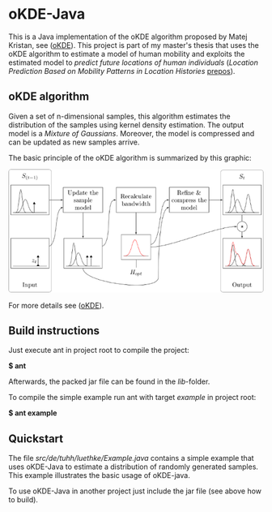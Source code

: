 oKDE-Java
=========

This is a Java implementation of the oKDE algorithm proposed by Matej Kristan, 
see ([oKDE](http://www.vicos.si/Research/Multivariate_Online_Kernel_Density_Estimation)).
This project is part of my master's thesis that uses the oKDE algorithm to estimate
a model of human mobility and exploits the estimated model to *predict future locations
of human individuals* (*Location Prediction Based on Mobility Patterns in Location Histories* 
[prepos](https://github.com/joluet/prepos)).

## oKDE algorithm

Given a set of n-dimensional samples, this algorithm estimates 
the distribution of the samples using kernel density estimation.
The output model is a *Mixture of Gaussians*.
Moreover, the model is compressed and can be updated as new samples arrive.

The basic principle of the oKDE algorithm is summarized by this graphic:

![oKDE algorithm](oKDE.png "")

For more details see ([oKDE](http://www.vicos.si/Research/Multivariate_Online_Kernel_Density_Estimation)).

## Build instructions

Just execute ant in project root to compile the project:

**$ ant**

Afterwards, the packed jar file can be found in the *lib*-folder.

To compile the simple example run ant with target *example* in project root:

**$ ant example**

## Quickstart

The file *src/de/tuhh/luethke/Example.java* contains a simple example that uses oKDE-Java
to estimate a distribution of randomly generated samples. This example illustrates the basic usage
of oKDE-java.

To use oKDE-Java in another project just include the jar file (see above how to build).
